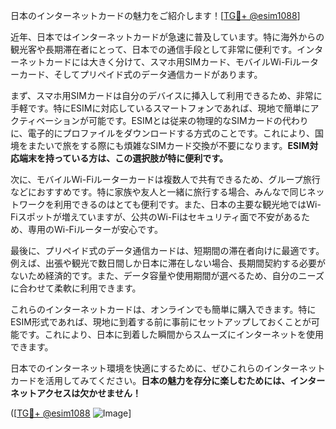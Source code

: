 日本のインターネットカードの魅力をご紹介します！[[TG💪+ @esim1088](https://t.me/s/esim1088)]

近年、日本ではインターネットカードが急速に普及しています。特に海外からの観光客や長期滞在者にとって、日本での通信手段として非常に便利です。インターネットカードには大きく分けて、スマホ用SIMカード、モバイルWi-Fiルーターカード、そしてプリペイド式のデータ通信カードがあります。

まず、スマホ用SIMカードは自分のデバイスに挿入して利用できるため、非常に手軽です。特にESIMに対応しているスマートフォンであれば、現地で簡単にアクティベーションが可能です。ESIMとは従来の物理的なSIMカードの代わりに、電子的にプロファイルをダウンロードする方式のことです。これにより、国境をまたいで旅をする際にも煩雑なSIMカード交換が不要になります。**ESIM対応端末を持っている方は、この選択肢が特に便利です。**

次に、モバイルWi-Fiルーターカードは複数人で共有できるため、グループ旅行などにおすすめです。特に家族や友人と一緒に旅行する場合、みんなで同じネットワークを利用できるのはとても便利です。また、日本の主要な観光地ではWi-Fiスポットが増えていますが、公共のWi-Fiはセキュリティ面で不安があるため、専用のWi-Fiルーターが安心です。

最後に、プリペイド式のデータ通信カードは、短期間の滞在者向けに最適です。例えば、出張や観光で数日間しか日本に滞在しない場合、長期間契約する必要がないため経済的です。また、データ容量や使用期間が選べるため、自分のニーズに合わせて柔軟に利用できます。

これらのインターネットカードは、オンラインでも簡単に購入できます。特にESIM形式であれば、現地に到着する前に事前にセットアップしておくことが可能です。これにより、日本に到着した瞬間からスムーズにインターネットを使用できます。

日本でのインターネット環境を快適にするために、ぜひこれらのインターネットカードを活用してみてください。**日本の魅力を存分に楽しむためには、インターネットアクセスは欠かせません！**

([[TG💪+ @esim1088](https://t.me/s/esim1088) ![Image](https://i.postimg.cc/Y0z9fWf4/image.png)]